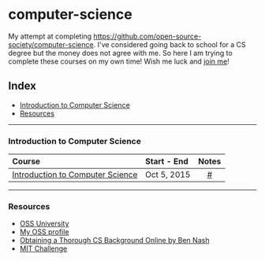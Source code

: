 # computer-science

My attempt at completing https://github.com/open-source-society/computer-science. I've considered going back to school for a CS degree but the money does not agree with me. So here I am trying to complete these courses on my own time! Wish me luck and [join me](https://github.com/open-source-society/computer-science.)!


## Index
- [Introduction to Computer Science](#introduction)
- [Resources](#resources)

---
### Introduction to Computer Science
Course|Start - End|Notes
:--|:--|:--:
[Introduction to Computer Science](https://www.edx.org/course/introduction-computer-science-harvardx-cs50x#!)| Oct 5, 2015 | [#](courses/001-introduction-computer-science-harvardx-cs50x/_index.md)

---
### Resources
- [OSS University](https://github.com/open-source-society/computer-science)
- [My OSS profile](https://github.com/open-source-society/computer-science/issues/31#issuecomment-145574396)
- [Obtaining a Thorough CS Background Online by Ben Nash ](http://spin.atomicobject.com/2015/05/15/obtaining-thorough-cs-background-online/)
- [MIT Challenge](http://www.scotthyoung.com/blog/myprojects/mit-challenge-2/)
